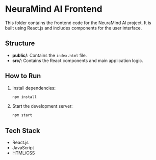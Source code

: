 # NeuraMind AI Frontend

This folder contains the frontend code for the NeuraMind AI project. It is built using React.js and includes components for the user interface.

## Structure

- **public/**: Contains the `index.html` file.
- **src/**: Contains the React components and main application logic.

## How to Run

1. Install dependencies:
   ```bash
   npm install
   ```
2. Start the development server:
   ```bash
   npm start
   ```

## Tech Stack

- React.js
- JavaScript
- HTML/CSS

